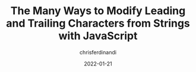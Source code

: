 ---
author: chrisferdinandi
date: 2022-01-21
tags:
  - javascript
target_url: https://gomakethings.com/the-many-ways-to-modify-leading-and-trailing-characters-from-strings-with-javascript/
title: The Many Ways to Modify Leading and Trailing Characters from Strings with JavaScript
---